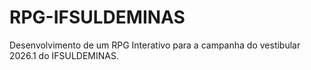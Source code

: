 # RPG-IFSULDEMINAS
Desenvolvimento de um RPG Interativo para a campanha do vestibular 2026.1 do IFSULDEMINAS.

